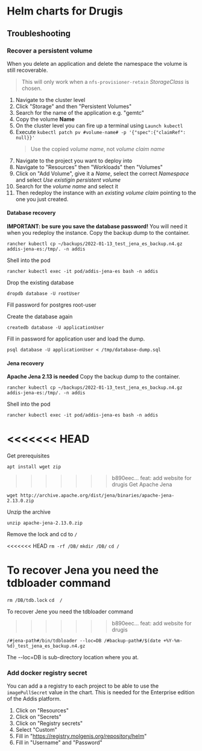 # Helm charts for Drugis

## Troubleshooting

### Recover a persistent volume
When you delete an application and delete the namespace the volume is still recoverable. 
> This will only work when a `nfs-provisioner-retain` *StorageClass* is chosen.

1. Navigate to the cluster level 
2. Click "Storage" and then "Persistent Volumes"
3. Search for the name of the application e.g. "gemtc" 
4. Copy the volume **Name**
5. On the cluster level you can fire up a terminal using `Launch kubectl`
6. Execute `kubectl patch pv #volume-name# -p '{"spec":{"claimRef": null}}'`
   > Use the copied *volume name*, not *volume claim name*
7. Navigate to the project you want to deploy into
8. Navigate to "Resources" then "Workloads" then "Volumes" 
9. Click on "Add Volume", give it a *Name*, select the correct *Namespace* and select *Use existigin persistent volume* 
10. Search for the *volume name* and select it
11. Then redeploy the instance with an *existing volume claim* pointing to the one you just created.
#### Database recovery
**IMPORTANT: be sure you save the database password!** You will need it when you redeploy the instance.
Copy the backup dump to the container.

`rancher kubectl cp ~/backups/2022-01-13_test_jena_es_backup.n4.gz addis-jena-es:/tmp/. -n addis`

Shell into the pod

`rancher kubectl exec -it pod/addis-jena-es bash -n addis`

Drop the existing database

`dropdb database -U rootUser`

Fill password for postgres root-user

Create the database again

`createdb database -U applicationUser`

Fill in password for application user and load the dump.

`psql database -U applicationUser < /tmp/database-dump.sql`

#### Jena recovery
**Apache Jena 2.13 is needed**
Copy the backup dump to the container.

`rancher kubectl cp ~/backups/2022-01-13_test_jena_es_backup.n4.gz addis-jena-es:/tmp/. -n addis`

Shell into the pod

`rancher kubectl exec -it pod/addis-jena-es bash -n addis`

<<<<<<< HEAD
=======
Get prerequisites

`apt install wget zip`

>>>>>>> b890eec... feat: add website for drugis
Get Apache Jena

`wget http://archive.apache.org/dist/jena/binaries/apache-jena-2.13.0.zip`

Unzip the archive

`unzip apache-jena-2.13.0.zip`

Remove the lock and cd to `/`

<<<<<<< HEAD
`rm -rf /DB/`
`mkdir /DB/`
`cd /`

To recover Jena you need the tdbloader command
=======
`rm /DB/tdb.lock`
`cd  /`

To recover Jene you need the tdbloader command
>>>>>>> b890eec... feat: add website for drugis

`/#jena-path#/bin/tdbloader --loc=DB /#backup-path#/$(date +%Y-%m-%d)_test_jena_es_backup.n4.gz`

The --loc=DB is sub-directory location where you at.

### Add docker registry secret
You can add a a registry to each project to be able to use the `imagePullSecret` value in the chart. This is needed for the Enterprise edition of the Addis platform.
1. Click on "Resources"
2. Click on "Secrets"
3. Click on "Registry secrets"
4. Select "Custom"
5. Fill in "https://registry.molgenis.org/repository/helm"
6. Fill in "Username" and "Password"

